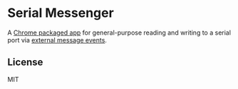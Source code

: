 # Serial Messenger
A [Chrome packaged app](http://developer.chrome.com/apps/about_apps.html) for general-purpose reading and writing to a serial port via [external message events](http://developer.chrome.com/apps/messaging.html#external).

## License
MIT
